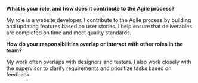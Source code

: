 **What is your role, and how does it contribute to the Agile process?**

My role is a website developer. I contribute to the Agile process by building and updating features based on user stories. I help ensure that deliverables are completed on time and meet quality standards.

**How do your responsibilities overlap or interact with other roles in the team?**

My work often overlaps with designers and testers. I also work closely with the supervisor to clarify requirements and prioritize tasks based on feedback.
